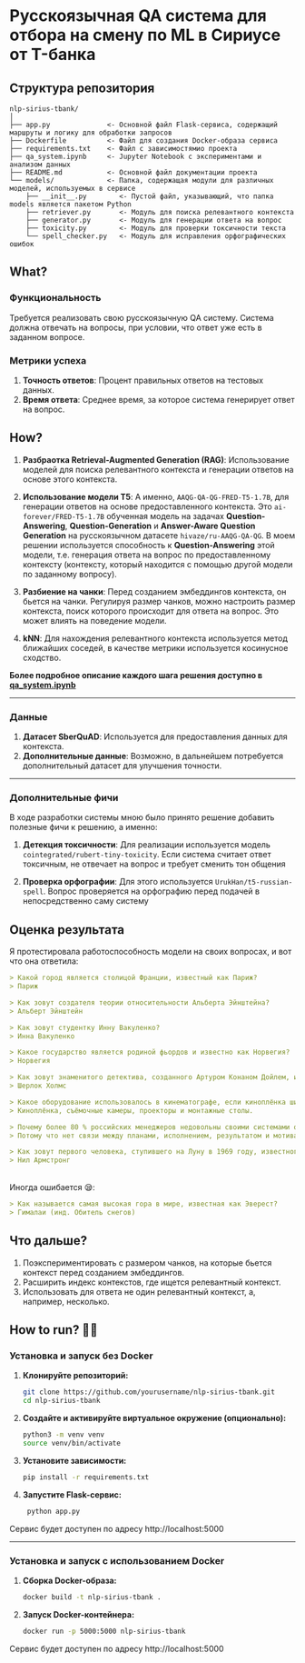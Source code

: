 # Русскоязычная QA система для отбора на смену по ML в Сириусе от T-банка


## Структура репозитория

```
nlp-sirius-tbank/
│
├── app.py              <- Основной файл Flask-сервиса, содержащий маршруты и логику для обработки запросов
├── Dockerfile          <- Файл для создания Docker-образа сервиса
├── requirements.txt    <- Файл с зависимостямио проекта
├── qa_system.ipynb     <- Jupyter Notebook с экспериментами и анализом данных
├── README.md           <- Основной файл документации проекта
└── models/             <- Папка, содержащая модули для различных моделей, используемых в сервисе
    ├── __init__.py        <- Пустой файл, указывающий, что папка models является пакетом Python
    ├── retriever.py       <- Модуль для поиска релевантного контекста
    ├── generator.py       <- Модуль для генерации ответа на вопрос
    ├── toxicity.py        <- Модуль для проверки токсичности текста
    └── spell_checker.py   <- Модуль для исправления орфографических ошибок
```

## What? 

### Функциональность

Требуется реализовать свою русскоязычную QA систему. Система должна отвечать на вопросы, при условии, что ответ уже есть в заданном вопросе.

### Метрики успеха
1. **Точность ответов**: Процент правильных ответов на тестовых данных.
2. **Время ответа**: Среднее время, за которое система генерирует ответ на вопрос.

## How? 


1. **Разбраотка Retrieval-Augmented Generation (RAG)**: Использование моделей для поиска релевантного контекста и генерации ответов на основе этого контекста.
   
2. **Использование модели T5**: А именно, `AAQG-QA-QG-FRED-T5-1.7B`, для генерации ответов на основе предоставленного контекста. Это `ai-forever/FRED-T5-1.7B` обученная модель на задачах **Question-Answering**, **Question-Generation** и **Answer-Aware Question Generation** на русскоязычном датасете `hivaze/ru-AAQG-QA-QG`. В моем решении используется способность к **Question-Answering** этой модели, т.е. генерация ответа на вопрос по предоставленному контексту (контексту, который находится с помощью другой модели по заданному вопросу).

3. **Разбиение на чанки**: Перед созданием эмбеддингов контекста, он бьется на чанки. Регулируя размер чанков, можно настроить размер контекста, поиск которого происходит для ответа на вопрос. Это может влиять на поведение модели.

4. **kNN**: Для нахождения релевантного контекста используется метод ближайших соседей, в качестве метрики используется косинусное сходство.

**Более подробное описание каждого шага решения доступно в [qa_system.ipynb](https://github.com/me1nna/nlp-sirius-tbank/blob/main/qa_system.ipynb)**

---

### Данные
1. **Датасет SberQuAD**: Используется для предоставления данных для контекста. 
2. **Дополнительные данные**: Возможно, в дальнейшем потребуется дополнительный датасет для улучшения точности.

---

### Дополнительные фичи

В ходе разработки системы мною было принято решение добавить полезные фичи к решению, а именно:

1. **Детекция токсичности**: Для реализации используется модель `cointegrated/rubert-tiny-toxicity`. Если система считает ответ токсичным, не отвечает на вопрос и требует сменить тон общения

2. **Проверка орфографии**: Для этого используется `UrukHan/t5-russian-spell`. Вопрос проверяется на орфографию перед подачей в непосредственно саму систему


## Оценка результата


Я протестировала работоспособность модели на своих вопросах, и вот что она ответила:

```markdown
> Какой город является столицой Франции, известный как Париж?
> Париж
```

```markdown
> Как зовут создателя теории относительности Альберта Эйнштейна?
> Альберт Эйнштейн
```

```markdown
> Как зовут студентку Инну Вакуленко?
> Инна Вакуленко
```

```markdown
> Какое государство является родиной фьордов и известно как Норвегия?
> Норвегия
```

```markdown
> Как зовут знаменитого детектива, созданного Артуром Конаном Дойлем, известного как Шерлок Холмс?
> Шерлок Холмс
```

```markdown
> Какое оборудование использовалось в кинематографе, если киноплёнка шириной 35 мм и более считается профессиональной, а более узкая — любительской?
> Киноплёнка, съёмочные камеры, проекторы и монтажные столы.
```

```markdown
> Почему более 80 % российских менеджеров недовольны своими системами оценки, если они считают, что отсутствует связь между планами, исполнением, результатом и мотивацией?
> Потому что нет связи между планами, исполнением, результатом и мотивацией.
```

```markdown
> Как зовут первого человека, ступившего на Луну в 1969 году, известного как Нил Армстронг?
> Нил Армстронг
```
<br>
Иногда ошибается 😪:

```markdown
> Как называется самая высокая гора в мире, известная как Эверест?
> Гималаи (инд. Обитель снегов)
```


## Что дальше?

1. Поэкспериментировать с размером чанков, на которые бьется контекст перед созданием эмбеддингов.
3. Расширить индекс контекстов, где ищется релевантный контекст.
4. Использовать для ответа не один релевантный контекст, а, например, несколько.



## How to run? 🏃‍♂️

### Установка и запуск без Docker

1. **Клонируйте репозиторий:**

   ```bash
   git clone https://github.com/yourusername/nlp-sirius-tbank.git
   cd nlp-sirius-tbank
   ```
   
2. **Создайте и активируйте виртуальное окружение (опционально):**
   
   ```bash
   python3 -m venv venv
   source venv/bin/activate
   ```

3. **Установите зависимости:**
   
   ```bash
   pip install -r requirements.txt
   ```

4. **Запустите Flask-сервис:**

     ```bash
      python app.py
      ```

Сервис будет доступен по адресу http://localhost:5000

---

### Установка и запуск с использованием Docker

1. **Сборка Docker-образа:**

   ```bash
   docker build -t nlp-sirius-tbank .
   ```
   
2. **Запуск Docker-контейнера:**
   
   ```bash
   docker run -p 5000:5000 nlp-sirius-tbank
   ```

Сервис будет доступен по адресу http://localhost:5000




